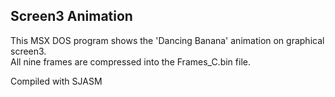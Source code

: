 ## Screen3 Animation  

This MSX DOS program shows the 'Dancing Banana' animation on graphical screen3.  
All nine frames are compressed into the Frames_C.bin file.  
  
Compiled with SJASM
